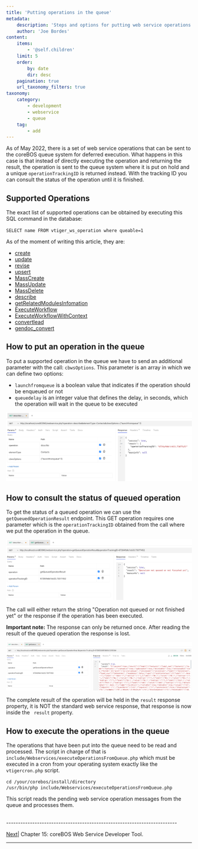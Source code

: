 ```yaml
---
title: 'Putting operations in the queue'
metadata:
    description: 'Steps and options for putting web service operations in the coreBOS queue for deferred execution'
    author: 'Joe Bordes'
content:
    items:
        - '@self.children'
    limit: 5
    order:
        by: date
        dir: desc
    pagination: true
    url_taxonomy_filters: true
taxonomy:
    category:
        - development
        - webservice
        - queue
    tag:
        - add
---
```


As of May 2022, there is a set of web service operations that can be sent to the coreBOS queue system for deferred execution. What happens in this case is that instead of directly executing the operation and returning the result, the operation is sent to the queue system where it is put on hold and a unique `operationTrackingID` is returned instead. With the tracking ID you can consult the status of the operation until it is finished.

## Supported Operations

The exact list of supported operations can be obtained by executing this SQL command in the database:

`SELECT name FROM vtiger_ws_operation where queable=1`

As of the moment of writing this article, they are:

- [create](../08.methodreference/item.md#create)
- [update](../08.methodreference/item.md#update)
- [revise](../08.methodreference/item.md#revise)
- [upsert](../08.methodreference/item.md#upsert)
- [MassCreate](../08.methodreference/item.md#masscreate-massupsert)
- [MassUpdate](../08.methodreference/item.md#massupdate)
- [MassDelete](../08.methodreference/item.md#massdelete)
- [describe](../08.methodreference/item.md#describe)
- [getRelatedModulesInfomation](../08.methodreference/item.md#other-information)
- [ExecuteWorkflow](../00.manual/05.wfrlqsat/item.md#executeworkflow-operation)
- [ExecuteWorkflowWithContext](../00.manual/05.wfrlqsat/item.md#executeworkflowwithcontext-operation)
- [convertlead](../01.convertleadwebservice/item.md)
- [gendoc_convert](../05.getpdfdata/item.md)

## How to put an operation in the queue

To put a supported operation in the queue we have to send an additional parameter with the call: `cbwsOptions`. This parameter is an array in which we can define two options:

- `launchfromqueue` is a boolean value that indicates if the operation should be enqueued or not
- `queuedelay` is an integer value that defines the delay, in seconds, which the operation will wait in the queue to be executed

![Describe in queue](DescribeQueue.png?width=100%)

## How to consult the status of queued operation

To get the status of a queued operation we can use the `getQueuedOperationResult` endpoint. This GET operation requires one parameter which is the `operationTrackingID` obtained from the call where we put the operation in the queue.

![Describe in queue](GetStatusQueue.png?width=100%)

The call will either return the string "Operation not queued or not finished yet" or the response if the operation has been executed.

**Important note:** The response can only be returned once. After reading the result of the queued operation the response is lost.

![Describe in queue](GetStatusQueueExecuted.png?width=100%)

The complete result of the operation will be held in the `result` response property, it is NOT the standard web service response, that response is now inside the ` result` property.

## How to execute the operations in the queue

The operations that have been put into the queue need to be read and processed. The script in charge of that is `include/Webservices/executeOperationsFromQueue.php` which must be executed in a cron from your operating system exactly like the `vtigercron.php` script.

```shell
cd /your/corebos/install/directory
/usr/bin/php include/Webservices/executeOperationsFromQueue.php
```

This script reads the pending web service operation messages from the queue and processes them.

<br>
------------------------------------------------------------------------

[Next](../../02.coreboswsbrowser)| Chapter 15: coreBOS Web Service Developer Tool.

------------------------------------------------------------------------
